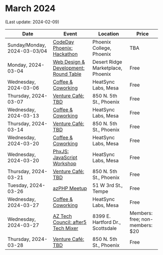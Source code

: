 # March 2024

(Last update: 2024-02-09)

| Date | Event | Location | Price |
| ---- | ----- | -------- | ----- |
| Sunday/Monday, 2024-03-03/04 | [CodeDay Phoenix: Hackathon](https://event.codeday.org/en-US/phoenix) | Phoenix College, Phoenix | TBA |
| Monday, 2024-03-04 | [Web Design & Development: Round Table](https://www.meetup.com/webdesignersdevelopers/events/298944974/) | Desert Ridge Marketplace, Phoenix | Free |
| Wednesday, 2024-03-06 | [Coffee & Coworking](https://www.meetup.com/coffee-and-coworking-east-valley/events/mclbhtygcfbjb/#) | HeatSync Labs, Mesa | Free |
| Thursday, 2024-03-07 |[Venture Café: TBD](https://venturecafephoenix.org/) | 850 N. 5th St., Phoenix | Free |
| Wednesday, 2024-03-13 | [Coffee & Coworking](https://www.meetup.com/coffee-and-coworking-east-valley/events/mclbhtygcfbrb/) | HeatSync Labs, Mesa | Free |
| Thursday, 2024-03-14 |[Venture Café: TBD](https://venturecafephoenix.org/) | 850 N. 5th St., Phoenix | Free |
| Wednesday, 2024-03-20 | [Coffee & Coworking](https://www.meetup.com/coffee-and-coworking-east-valley/events/mclbhtygcfbbc/) | HeatSync Labs, Mesa | Free |
| Wednesday, 2024-03-20 | [PhxJS: JavaScript Workshop](https://www.meetup.com/phoenix-javascript/events/gnxcktygcfbbc/) | HeatSync Labs, Mesa | Free |
| Thursday, 2024-03-21 |[Venture Café: TBD](https://venturecafephoenix.org/) | 850 N. 5th St., Phoenix | Free |
| Tuesday, 2024-03-26 | [azPHP Meetup](https://www.meetup.com/azphpug/events/mgffhtygcfbjc/) | 51 W 3rd St., Tempe | Free |
| Wednesday, 2024-03-27 | [Coffee & Coworking](https://www.meetup.com/coffee-and-coworking-east-valley/events/mclbhtygcfbkc/) | HeatSync Labs, Mesa | Free |
| Wednesday, 2024-03-27 | [AZ Tech Council: after5 Tech Mixer](https://www.aztechcouncil.org/event/2024-march-after5-tech-mixer/) | 8399 E. Hartford Dr., Scottsdale | Members: free; non-members: $20 |
| Thursday, 2024-03-28 |[Venture Café: TBD](https://venturecafephoenix.org/) | 850 N. 5th St., Phoenix | Free |
